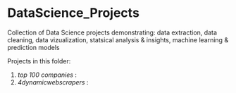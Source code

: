 # DataScience_Projects
Collection of Data Science projects 
demonstrating: data extraction, data cleaning, data vizualization, statsical analysis & insights, machine learning & prediction models

Projects in this folder:
1. *top 100 companies* :
2. *4dynamicwebscrapers* :
